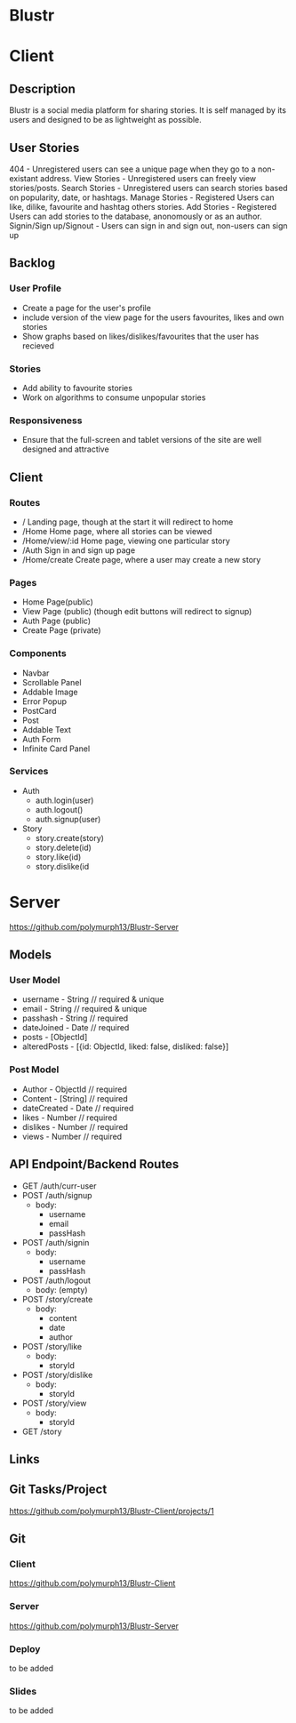 # Blustr
# Client

## Description
Blustr is a social media platform for sharing stories. It is self managed by its users and designed to be as lightweight as possible.

## User Stories
404 - Unregistered users can see a unique page when they go to a non-existant address.
View Stories - Unregistered users can freely view stories/posts.
Search Stories - Unregistered users can search stories based on popularity, date, or hashtags.
Manage Stories - Registered Users can like, dilike, favourite and hashtag others stories.
Add Stories - Registered Users can add stories to the database, anonomously or as an author.
Signin/Sign up/Signout - Users can sign in and sign out, non-users can sign up

## Backlog
### User Profile
- Create a page for the user's profile
- include version of the view page for the users favourites, likes and own stories
- Show graphs based on likes/dislikes/favourites that the user has recieved

### Stories
- Add ability to favourite stories
- Work on algorithms to consume unpopular stories

### Responsiveness
- Ensure that the full-screen and tablet versions of the site are well designed and attractive

## Client

### Routes
- / Landing page, though at the start it will redirect to home
- /Home Home page, where all stories can be viewed
- /Home/view/:id Home page, viewing one particular story
- /Auth Sign in and sign up page
- /Home/create Create page, where a user may create a new story

### Pages
- Home Page(public)
- View Page (public) (though edit buttons will redirect to signup)
- Auth Page (public)
- Create Page (private)

### Components
- Navbar
- Scrollable Panel
- Addable Image
- Error Popup
- PostCard
- Post
- Addable Text
- Auth Form
- Infinite Card Panel

### Services
- Auth
  - auth.login(user)
  - auth.logout()
  - auth.signup(user)
- Story
  - story.create(story)
  - story.delete(id)
  - story.like(id)
  - story.dislike(id

# Server
https://github.com/polymurph13/Blustr-Server

## Models

### User Model
- username - String // required & unique
- email - String // required & unique
- passhash - String // required
- dateJoined - Date // required
- posts - [ObjectId]
- alteredPosts - [{id: ObjectId, liked: false, disliked: false}]

### Post Model
- Author - ObjectId // required
- Content - [String] // required
- dateCreated - Date // required
- likes - Number // required
- dislikes - Number // required
- views - Number // required

## API Endpoint/Backend Routes
- GET /auth/curr-user
- POST /auth/signup
  - body:
    - username
    - email
    - passHash
- POST /auth/signin
  - body:
    - username
    - passHash
- POST /auth/logout
  - body: (empty)
- POST /story/create
  - body:
    - content
    - date
    - author
- POST /story/like
  - body:
    - storyId
- POST /story/dislike
  - body:
    - storyId
- POST /story/view
  - body:
    - storyId
- GET /story

## Links

## Git Tasks/Project
https://github.com/polymurph13/Blustr-Client/projects/1

## Git
### Client
https://github.com/polymurph13/Blustr-Client
### Server
https://github.com/polymurph13/Blustr-Server

### Deploy
to be added

### Slides
to be added

